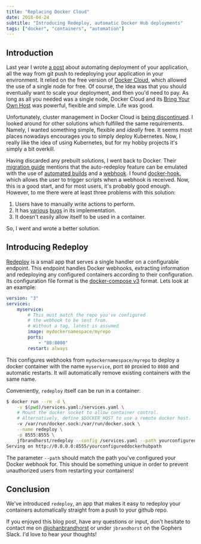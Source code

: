 ```yaml
---
title: "Replacing Docker Cloud"
date: 2018-04-24
subtitle: "Introducing Redeploy, automatic Docker Hub deployments"
tags: ["docker", "containers", "automation"]
---
```


## Introduction

Last year I wrote [a post](/post/app-deployment) about automating
deployment of your application, all the way from git push to
redeploying your application in your environment. It relied on
the free version of [Docker Cloud](https://cloud.docker.com),
which allowed the use of a single node for free. Of course,
the idea was that you should eventually want to scale your
deployment, and then you'd need to pay. As long as all you
needed was a single node, Docker Cloud and its
[Bring Your Own Host](https://docs.docker.com/docker-cloud/infrastructure/byoh/)
was powerful, flexible and simple. Life was good.

Unfortunately, cluster management in Docker Cloud is
[being discontinued](http://success.docker.com/article/cloud-migration).
I looked around for other solutions which fulfilled the same requirements.
Namely, I wanted something simple, flexible and _ideally_ free. It seems
most places nowadays encourages you to simply deploy Kubernetes. Now, I
really like the idea of using Kubernetes, but for my hobby projects it's
simply a bit overkill.

Having discarded any prebuilt solutions, I went back to Docker. Their
[migration guide](https://docs.docker.com/docker-cloud/migration/#what-changes)
mentions that the auto-redeploy feature can be emulated with the use of
[automated builds](https://docs.docker.com/docker-hub/builds/) and a
[webhook](https://docs.docker.com/docker-hub/webhooks/). I found
[docker-hook](https://github.com/schickling/docker-hook), which allows
the user to trigger scripts when a webhook is received. Now, this is a
good start, and for most users, it's probably good enough. However, to me
there were at least three problems with this solution:

1. Users have to manually write actions to perform.
1. It has [various](https://github.com/schickling/docker-hook/pull/17) [bugs](https://github.com/schickling/docker-hook/pull/18) in its implementation.
1. It doesn't easily allow itself to be used in a container.

So, I went and wrote a better solution.

## Introducing Redeploy

[Redeploy](https://github.com/johanbrandhorst/redeploy) is a small app that serves a single handler on a configurable endpoint.
This endpoint handles Docker webhooks, extracting information and
redeploying any configured containers according to their configuration.
Its configuration file format is the
[docker-compose v3](https://docs.docker.com/compose/compose-file/)
format. Lets look at an example:

```yaml
version: "3"
services:
    myservice:
        # This must match the repo you've configured
        # the webhook to be sent from.
        # Without a tag, latest is assumed
        image: mydockernamespace/myrepo
        ports:
            - "80:8080"
        restart: always
```

This configures webhooks from `mydockernamespace/myrepo` to
deploy a docker container with the name `myservice`,
port `80` proxied to `8080` and automatic restarts. It will
automatically remove existing containers with the same name.

Conveniently, `redeploy` itself can be run in a container:

```bash
$ docker run --rm -d \
    -v $(pwd)/services.yaml:/services.yaml \
    # Mount the docker socket to allow container control.
    # Alternatively, define $DOCKER_HOST to use a remote docker host.
    -v /var/run/docker.sock:/var/run/docker.sock \
    --name redeploy \
    -p 8555:8555 \
    jfbrandhorst/redeploy --config /services.yaml --path yourconfigureddockerhubpath
Serving on http://0.0.0.0:8555/yourconfigureddockerhubpath
```

The parameter `--path` should match the path you've configured your
Docker webhook for. This should be something unique in order to
prevent unauthorized users from restarting your containers!

## Conclusion

We've introduced `redeploy`, an app that makes it easy to redeploy
your containers automatically straight from a push to your github repo.

If you enjoyed this blog post, have any questions or input, don't hesitate to
contact me on [@johanbrandhorst](https://twitter.com/JohanBrandhorst) or
under `jbrandhorst` on the Gophers Slack. I'd love to hear your thoughts!
